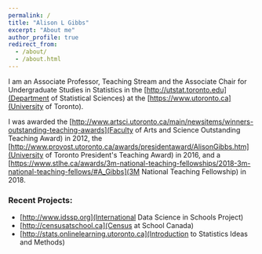 ```yaml
---
permalink: /
title: "Alison L Gibbs"
excerpt: "About me"
author_profile: true
redirect_from: 
  - /about/
  - /about.html
---
```


I am an Associate Professor, Teaching Stream and the Associate Chair for Undergraduate Studies in Statistics in the [http://utstat.toronto.edu](Department of Statistical Sciences) at the [https://www.utoronto.ca](University of Toronto).

I was awarded the [http://www.artsci.utoronto.ca/main/newsitems/winners-outstanding-teaching-awards](Faculty of Arts and Science Outstanding Teaching Award) in 2012, the [http://www.provost.utoronto.ca/awards/presidentaward/AlisonGibbs.htm](University of Toronto President's Teaching Award) in 2016, and a [https://www.stlhe.ca/awards/3m-national-teaching-fellowships/2018-3m-national-teaching-fellows/#A_Gibbs](3M National Teaching Fellowship) in 2018.

### Recent Projects:

- [http://www.idssp.org](International Data Science in Schools Project)
- [http://censusatschool.ca](Census at School Canada)
- [http://stats.onlinelearning.utoronto.ca](Introduction to Statistics Ideas and Methods)